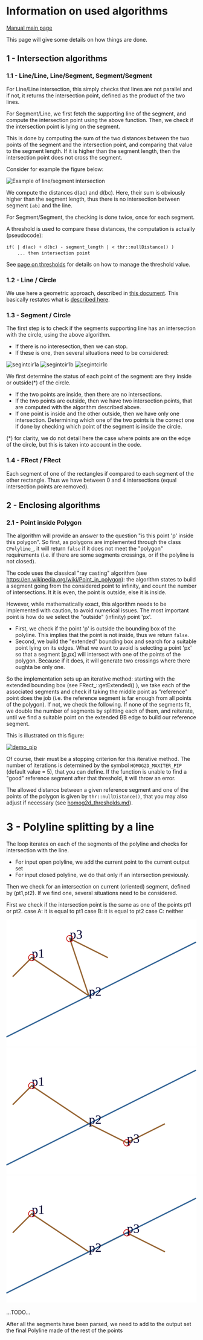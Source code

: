 # Information on used algorithms

[Manual main page](homog2d_manual.md)

This page will give some details on how things are done.

## 1 - Intersection algorithms

### 1.1 - Line/Line, Line/Segment, Segment/Segment

For Line/Line intersection, this simply checks that lines are not parallel and if not, it returns the intersection point,
defined as the product of the two lines.

For Segment/Line, we first fetch the supporting line of the segment, and compute the intersection point using the above function.
Then, we check if the intersection point is lying on the segment.

This is done by computing the sum of the two distances between the two points of the segment and the intersection point, and comparing that value to the segment length.
If it is higher than the segment length, then the intersection point does not cross the segment.

Consider for example the figure below:

![Example of line/segment intersection](img/segment_intersect_1.png)

We compute the distances d(ac) and d(bc).
Here, their sum is obviously higher than the segment length, thus there is no intersection between segment `[ab]` and the line.

For Segment/Segment, the checking is done twice, once for each segment.

A threshold is used to compare these distances, the computation is actually (pseudocode):
```
if( | d(ac) + d(bc) - segment_length | < thr::nullDistance() )
	... then intersection point
```

See [page on thresholds](homog2d_thresholds.md) for details on how to manage the threshold value.

### 1.2 - Line / Circle

We use here a geometric approach, described in [this document](http://skramm.lautre.net/files/misc/intersect_circle_line.pdf).
This basically restates what is [described here](https://cp-algorithms.com/geometry/circle-line-intersection.html).


### 1.3 - Segment / Circle

The first step is to check if the segments supporting line has an intersection with the circle, using the above algorithm.
  * If there is no interesection, then we can stop.
  * If these is one, then several situations need to be considered:

![segintcir1a](img/segment_intersect_circle_1a.png)
![segintcir1b](img/segment_intersect_circle_1b.png)
![segintcir1c](img/segment_intersect_circle_1c.png)

We first determine the status of each point of the segment: are they inside or outside(*) of the circle.

  * If the two points are inside, then there are no intersections.
  * If the two points are outside, then we have two intersection points, that are computed with the algorithm described above.
  * If one point is inside and the other outside, then we have only one intersection.
Determining which one of the two points is the correct one if done by checking which point of the segment is inside the circle.

(*) for clarity, we do not detail here the case where points are on the edge of the circle, but this is taken into account in the code.


### 1.4 - FRect / FRect

Each segment of one of the rectangles if compared to each segment of the other rectangle.
Thus we have between 0 and 4 intersections (equal intersection points are removed).


## 2 - Enclosing algorithms


### 2.1 - Point inside Polygon

The algorithm will provide an answer to the question "is this point 'p' inside this polygon".
So first, as polygons are implemented through the class `CPolyline_`, it will return `false`
if it does not meet the "polygon" requirements (i.e. if there are some segments crossings, or if the polyline is not closed).

The code uses the classical "ray casting" algorithm
(see https://en.wikipedia.org/wiki/Point_in_polygon):
the algorithm states to build a segment going from the considered point to infinity, and count the number of intersections.
It it is even, the point is outside, else it is inside.

However, while mathematically exact, this algorithm needs to be implemented with caution, to avoid numerical issues.
The most important point is how do we select the "outside" (infinity) point 'px'.

- First, we check if the point 'p' is outside the bounding box of the polyline.
This implies that the point is not inside, thus we return `false`.
- Second, we build the "extended" bounding box and search for a suitable point lying on its edges.
What we want to avoid is selecting a point 'px' so that a segment [p,px] will intersect with one of the points of the polygon.
Because if it does, it will generate two crossings where there oughta be only one.

So the implementation sets up an iterative method:
starting with the extended bounding box (see FRect_::getExtended() ), we take each of the associated segments and check if taking the middle point as "reference" point does the job (i.e. the reference segment is far enough from all points of the polygon).
If not, we check the following.
If none of the segments fit, we double the number of segments by splitting each of them, and reiterate, until we find a suitable point on the extended BB edge to build our reference segment.

This is illustrated on this figure:

[![demo_pip](img/demo_pip.gif)](../misc/figures_src/src/demo_pip.cpp)

Of course, their must be a stopping criterion for this iterative method.
The number of iterations is determined by the symbol `HOMOG2D_MAXITER_PIP` (default value = 5), that you can define.
If the function is unable to find a "good" reference segment after that threshold, it will throw an error.

The allowed distance between a given reference segment and one of the points of the polygon is given by `thr::nullDistance()`, that you may also adjust if necessary (see [homog2d_thresholds.md](homog2d_thresholds.md)).


# 3 - Polyline splitting by a line

The loop iterates on each of the segments of the polyline and checks for intersection with the line.

- For input open polyline, we add the current point to the current output set
- For input closed polyline, we do that only if an intersection previously.

Then we check for an intersection on current (oriented) segment, defined by (pt1,pt2).
If we find one, several situations need to be considered.

First we check if the intersection point is the same as one of the points pt1 or pt2.
case A: it is equal to pt1
case B: it is equal to pt2
case C: neither

![polysplit_A](img/polyline_split_A.svg)
![polysplit_B](img/polyline_split_B.svg)
![polysplit_C](img/polyline_split_C.svg)

...TODO...



After all the segments have been parsed, we need to add to the output set the final Polyline made of the rest of the points


